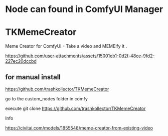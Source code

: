 # Node can found in ComfyUI Manager

# TKMemeCreator
Meme Creator for ComfyUI -   Take a video and MEMEify it .



https://github.com/user-attachments/assets/15001eb1-0d2f-48ce-9fd2-227ec20dccbd




for manual install
---------------------
https://github.com/trashkollector/TKMemeCreator

go to the custom_nodes folder in comfy

execute 
git clone https://github.com/trashkollector/TKMemeCreator

Info

https://civitai.com/models/1855548/meme-creator-from-existing-video




